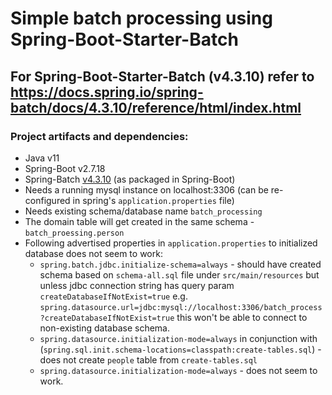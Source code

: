# Simple batch processing using Spring-Boot-Starter-Batch

## For Spring-Boot-Starter-Batch (v4.3.10) refer to https://docs.spring.io/spring-batch/docs/4.3.10/reference/html/index.html

### Project artifacts and dependencies:
- Java v11
- Spring-Boot v2.7.18
- Spring-Batch <a href="https://docs.spring.io/spring-batch/docs/4.3.10/reference/html/index.html">v4.3.10</a> (as packaged in Spring-Boot)
- Needs a running mysql instance on localhost:3306 (can be re-configured in spring's `application.properties` file)
- Needs existing schema/database name `batch_processing`
- The domain table will get created in the same schema - `batch_proessing.person`
- Following advertised properties in `application.properties` to initialized database does not seem to work:
  - `spring.batch.jdbc.initialize-schema=always` - should have created schema based on `schema-all.sql` file under `src/main/resources` but unless jdbc connection string has query param `createDatabaseIfNotExist=true` e.g. `spring.datasource.url=jdbc:mysql://localhost:3306/batch_process?createDatabaseIfNotExist=true` this won't be able to connect to non-existing database schema.
  - `spring.datasource.initialization-mode=always` in conjunction with (`spring.sql.init.schema-locations=classpath:create-tables.sql`)  - does not create `people` table from `create-tables.sql`
  - `spring.datasource.initialization-mode=always` - does not seem to work. 
